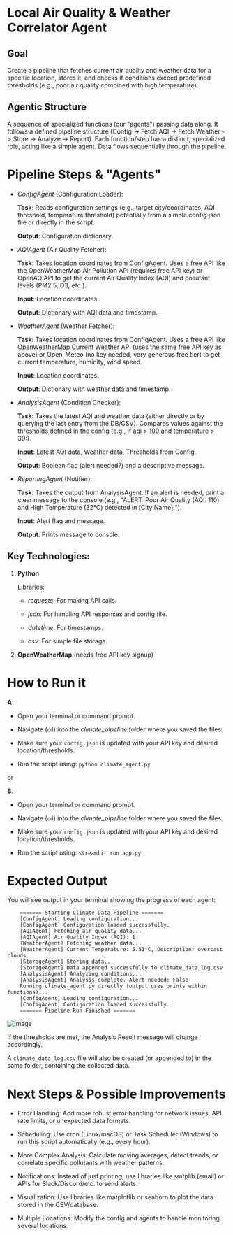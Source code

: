 # Local Air Quality & Weather Correlator Agent

## Goal

Create a pipeline that fetches current air quality and weather data for a specific location, stores it, and checks if conditions exceed predefined thresholds (e.g., poor air quality combined with high temperature).

## Agentic Structure

A sequence of specialized functions (our "agents") passing data along.
It follows a defined pipeline structure (Config -> Fetch AQI -> Fetch Weather -> Store -> Analyze -> Report).
Each function/step has a distinct, specialized role, acting like a simple agent.
Data flows sequentially through the pipeline.


# Pipeline Steps & "Agents"

- *ConfigAgent* (Configuration Loader):
    
    **Task**: Reads configuration settings (e.g., target city/coordinates, AQI threshold, temperature threshold) potentially from a simple config.json file or directly in the script.
    
    **Output**: Configuration dictionary.

- *AQIAgent* (Air Quality Fetcher):

    **Task**: Takes location coordinates from ConfigAgent. Uses a free API like the OpenWeatherMap Air Pollution API (requires free API key) or OpenAQ API to get the current Air Quality Index (AQI) and pollutant levels (PM2.5, O3, etc.).
    
    **Input**: Location coordinates.
    
    **Output**: Dictionary with AQI data and timestamp.

- *WeatherAgent* (Weather Fetcher):

    **Task**: Takes location coordinates from ConfigAgent. Uses a free API like OpenWeatherMap Current Weather API (uses the same free API key as above) or Open-Meteo (no key needed, very generous free tier) to get current temperature, humidity, wind speed.
    
    **Input**: Location coordinates.
    
    **Output**: Dictionary with weather data and timestamp.

- *AnalysisAgent* (Condition Checker):

    **Task**: Takes the latest AQI and weather data (either directly or by querying the last entry from the DB/CSV). Compares values against the thresholds defined in the config (e.g., if aqi > 100 and temperature > 30:).
    
    **Input**: Latest AQI data, Weather data, Thresholds from Config.
    
    **Output**: Boolean flag (alert needed?) and a descriptive message.

- *ReportingAgent* (Notifier):
    
    **Task**: Takes the output from AnalysisAgent. If an alert is needed, print a clear message to the console (e.g., "ALERT: Poor Air Quality (AQI: 110) and High Temperature (32°C) detected in [City Name]!").
    
    **Input**: Alert flag and message.

    **Output**: Prints message to console.


## Key Technologies:

1. **Python**

    Libraries:

    - *requests*: For making API calls.

    - *json*: For handling API responses and config file.

    - *datetime*: For timestamps.

    - *csv*: For simple file storage.


2. **OpenWeatherMap** (needs free API key signup)


# How to Run it

**A.** 

- Open your terminal or command prompt.

- Navigate (`cd`) into the *climate_pipeline* folder where you saved the files.

- Make sure your `config.json` is updated with your API key and desired location/thresholds.

- Run the script using: `python climate_agent.py`

or

**B.**

- Open your terminal or command prompt.

- Navigate (`cd`) into the *climate_pipeline* folder where you saved the files.

- Make sure your `config.json` is updated with your API key and desired location/thresholds.

- Run the script using: `streamlit run app.py`


# Expected Output

You will see output in your terminal showing the progress of each agent:

```
    ======= Starting Climate Data Pipeline =======
    [ConfigAgent] Loading configuration...
    [ConfigAgent] Configuration loaded successfully.
    [AQIAgent] Fetching air quality data...
    [AQIAgent] Air Quality Index (AQI): 1
    [WeatherAgent] Fetching weather data...
    [WeatherAgent] Current Temperature: 5.51°C, Description: overcast clouds
    [StorageAgent] Storing data...
    [StorageAgent] Data appended successfully to climate_data_log.csv
    [AnalysisAgent] Analyzing conditions...
    [AnalysisAgent] Analysis complete. Alert needed: False
    Running climate_agent.py directly (output uses prints within functions)...
    [ConfigAgent] Loading configuration...
    [ConfigAgent] Configuration loaded successfully.
    ======= Pipeline Run Finished =======
```

![image](https://github.com/user-attachments/assets/ffd55eba-43ab-44e8-a629-1b56187e22d6)



If the thresholds are met, the Analysis Result message will change accordingly.

A `climate_data_log.csv` file will also be created (or appended to) in the same folder, containing the collected data.


# Next Steps & Possible Improvements

* Error Handling: Add more robust error handling for network issues, API rate limits, or unexpected data formats.

* Scheduling: Use cron (Linux/macOS) or Task Scheduler (Windows) to run this script automatically (e.g., every hour).

* More Complex Analysis: Calculate moving averages, detect trends, or correlate specific pollutants with weather patterns.

* Notifications: Instead of just printing, use libraries like smtplib (email) or APIs for Slack/Discord/etc. to send alerts.

* Visualization: Use libraries like matplotlib or seaborn to plot the data stored in the CSV/database.

* Multiple Locations: Modify the config and agents to handle monitoring several locations.
